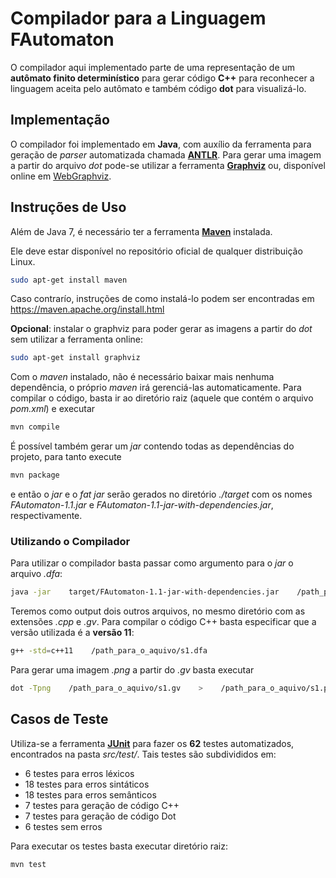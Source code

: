 # Compilador para a Linguagem FAutomaton
O compilador aqui implementado parte de uma representação de um **autômato finito determinístico** para gerar código **C++** para reconhecer a linguagem aceita pelo autômato e também código **dot** para visualizá-lo.

## Implementação
O compilador foi implementado em **Java**, com auxílio da ferramenta para geração de *parser* automatizada chamada **[ANTLR]**. Para gerar uma imagem a partir do arquivo *dot* pode-se utilizar a ferramenta **[Graphviz]** ou, disponível online em [WebGraphviz].

## Instruções de Uso
Além de Java 7, é necessário ter a ferramenta **[Maven]** instalada.

Ele deve estar disponível no repositório oficial de qualquer distribuição Linux.
```sh
sudo apt-get install maven
```
Caso contrarío, instruções de como instalá-lo podem ser encontradas em https://maven.apache.org/install.html

**Opcional**: instalar o graphviz para poder gerar as imagens a partir do *dot* sem utilizar a ferramenta online:
```sh
sudo apt-get install graphviz
```

Com o *maven* instalado, não é necessário baixar mais nenhuma dependência, o próprio *maven* irá gerenciá-las automaticamente. Para compilar o código, basta ir ao diretório raiz (aquele que contém o arquivo *pom.xml*) e executar
```sh
mvn compile
```

É possível também gerar um *jar* contendo todas as dependências do projeto, para tanto execute
```sh
mvn package
```
e então o *jar* e o *fat jar* serão gerados no diretório *./target* com os nomes *FAutomaton-1.1.jar* e *FAutomaton-1.1-jar-with-dependencies.jar*, respectivamente.

### Utilizando o Compilador
Para utilizar o compilador basta passar como argumento para o *jar* o arquivo *.dfa*:
```sh
java -jar    target/FAutomaton-1.1-jar-with-dependencies.jar    /path_para_o_aquivo/s1.dfa
```
Teremos como output dois outros arquivos, no mesmo diretório com as extensões *.cpp* e *.gv*.
Para compilar o código C++ basta especificar que a versão utilizada é a **versão 11**:
```sh
g++ -std=c++11    /path_para_o_aquivo/s1.dfa
```
Para gerar uma imagem *.png* a partir do *.gv* basta executar 
```sh
dot -Tpng    /path_para_o_aquivo/s1.gv    >    /path_para_o_aquivo/s1.png
```

## Casos de Teste
Utiliza-se a ferramenta **[JUnit]** para fazer os **62** testes automatizados, encontrados na pasta *src/test/*.
Tais testes são subdivididos em:
- 6 testes para erros léxicos
- 18 testes para erros sintáticos
- 18 testes para erros semânticos
- 7 testes para geração de código C++
- 7 testes para geração de código Dot
- 6 testes sem erros

Para executar os testes basta executar diretório raiz:
```sh
mvn test
```
[ANTLR]: http://www.antlr.org/
[JUnit]: http://junit.org/junit4/
[Maven]: https://maven.apache.org/
[Graphviz]: http://www.graphviz.org/
[WebGraphviz]: http://www.webgraphviz.com/
